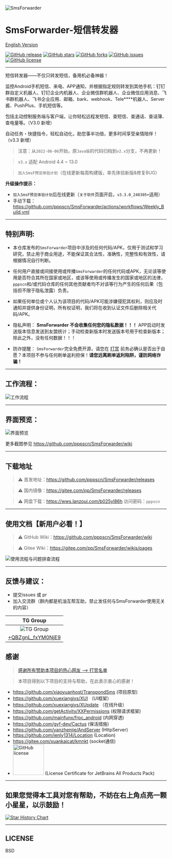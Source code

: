 ![SmsForwarder](pic/SmsForwarder.png)

# SmsForwarder-短信转发器

[English Version](README_en.md)

[![GitHub release](https://img.shields.io/github/release/pppscn/SmsForwarder.svg)](https://github.com/pppscn/SmsForwarder/releases) [![GitHub stars](https://img.shields.io/github/stars/pppscn/SmsForwarder)](https://github.com/pppscn/SmsForwarder/stargazers) [![GitHub forks](https://img.shields.io/github/forks/pppscn/SmsForwarder)](https://github.com/pppscn/SmsForwarder/network/members) [![GitHub issues](https://img.shields.io/github/issues/pppscn/SmsForwarder)](https://github.com/pppscn/SmsForwarder/issues) [![GitHub license](https://img.shields.io/github/license/pppscn/SmsForwarder)](https://github.com/pppscn/SmsForwarder/blob/main/LICENSE)
 
--------

短信转发器——不仅只转发短信，备用机必备神器！

监控Android手机短信、来电、APP通知，并根据指定规则转发到其他手机：钉钉群自定义机器人、钉钉企业内机器人、企业微信群机器人、企业微信应用消息、飞书群机器人、飞书企业应用、邮箱、bark、webhook、Tele****机器人、Server酱、PushPlus、手机短信等。

包括主动控制服务端与客户端，让你轻松远程发短信、查短信、查通话、查话簿、查电量等。（V3.0 新增）

自动任务・快捷指令，轻松自动化，助您事半功倍，更多时间享受亲情陪伴！（v3.3 新增）

> 注意：从`2022-06-06`开始，原`Java版`的代码归档到`v2.x`分支，不再更新！

> `v3.x` 适配 Android 4.4 ~ 13.0

> `加入SmsF预览体验计划`（在线更新每周构建版，率先体验新版&修复BUG）

**升级操作提示：** 
- `加入SmsF预览体验计划`后在线更新（`关于软件`页面开启，`v3.3.0_240305+`适用）
-  手动下载：https://github.com/pppscn/SmsForwarder/actions/workflows/Weekly_Build.yml

--------

## 特别声明:

* 本仓库发布的`SmsForwarder`项目中涉及的任何代码/APK，仅用于测试和学习研究，禁止用于商业用途，不能保证其合法性，准确性，完整性和有效性，请根据情况自行判断。

* 任何用户直接或间接使用或传播`SmsForwarder`的任何代码或APK，无论该等使用是否符合其所在国家或地区，或该等使用或传播发生的国家或地区的法律，`pppscn`和/或代码仓库的任何其他贡献者均不对该等行为产生的任何后果（包括但不限于隐私泄露）负责。

* 如果任何单位或个人认为该项目的代码/APK可能涉嫌侵犯其权利，则应及时通知并提供身份证明，所有权证明，我们将在收到认证文件后删除相关代码/APK。

* 隐私声明： **SmsForwarder 不会收集任何您的隐私数据！！！** APP启动时发送版本信息发送到友盟统计；手动检查新版本时发送版本号用于检查新版本；除此之外，没有任何数据！！！

* 防诈提醒： `SmsForwarder`完全免费开源，请您在 [打赏](https://gitee.com/pp/SmsForwarder/wikis/pages?sort_id=4912193&doc_id=1821427) 前务必确认是否出于自愿？本项目不参与任何刷单返利担保！**请您远离刷单返利陷阱，谨防网络诈骗！**

--------

## 工作流程：

![工作流程](pic/working_principle.png "working_principle.png")

--------

## 界面预览：

![界面预览](pic/screenshots.jpg "screenshots.jpg")

更多截图参见 https://github.com/pppscn/SmsForwarder/wiki

--------

## 下载地址

> ⚠ 首发地址：https://github.com/pppscn/SmsForwarder/releases

> ⚠ 国内镜像：https://gitee.com/pp/SmsForwarder/releases

> ⚠ 网盘下载：https://wws.lanzoui.com/b025yl86h 访问密码：`pppscn`

--------

## 使用文档【新用户必看！】

> ⚠ GitHub Wiki：https://github.com/pppscn/SmsForwarder/wiki

> ⚠ Gitee Wiki：https://gitee.com/pp/SmsForwarder/wikis/pages

![使用流程与问题排查流程](pic/Troubleshooting_Process.png "Troubleshooting_Process.png")

--------

## 反馈与建议：

+ 提交issues 或 pr
+ 加入交流群（群内都是机油互帮互助，禁止发任何与SmsForwarder使用无关的内容）

|                      TG Group                       |
|:---------------------------------------------------:|
|         ![TG Group](pic/tg.png "TG Group")          |
| [+QBZgnL_fxYM0NjE9](https://t.me/+QBZgnL_fxYM0NjE9) |

## 感谢

> [感谢所有赞助本项目的热心网友 --> 打赏名单](https://gitee.com/pp/SmsForwarder/wikis/pages?sort_id=4912193&doc_id=1821427)

> 本项目得到以下项目的支持与帮助，在此表示衷心的感谢！

+ https://github.com/xiaoyuanhost/TranspondSms (项目原型)
+ https://github.com/xuexiangjys/XUI （UI框架）
+ https://github.com/xuexiangjys/XUpdate （在线升级）
+ https://github.com/getActivity/XXPermissions (权限请求框架)
+ https://github.com/mainfunx/frpc_android (内网穿透)
+ https://github.com/gyf-dev/Cactus (保活措施)
+ https://github.com/yanzhenjie/AndServer (HttpServer)
+ https://github.com/jenly1314/Location (Location)
+ https://gitee.com/xuankaicat/kmnkt (socket通信)
+ [<img src="https://resources.jetbrains.com/storage/products/company/brand/logos/jb_beam.svg?_ga=2.126618957.1361252949.1638261367-1417196221.1635638144&_gl=1*1pfl3dq*_ga*MTQxNzE5NjIyMS4xNjM1NjM4MTQ0*_ga_V0XZL7QHEB*MTYzODMzMjA4OC43LjAuMTYzODMzMjA5Ny4w" alt="GitHub license" style="width：96px" width="96" />](https://jb.gg/OpenSourceSupport)  (License Certificate for JetBrains All Products Pack)

--------

## 如果您觉得本工具对您有帮助，不妨在右上角点亮一颗小星星，以示鼓励！

<a href="https://star-history.com/#pppscn/SmsForwarder&Date">
  <picture>
    <source media="(prefers-color-scheme: dark)" srcset="https://api.star-history.com/svg?repos=pppscn/SmsForwarder&type=Date&theme=dark" />
    <source media="(prefers-color-scheme: light)" srcset="https://api.star-history.com/svg?repos=pppscn/SmsForwarder&type=Date" />
    <img alt="Star History Chart" src="https://api.star-history.com/svg?repos=pppscn/SmsForwarder&type=Date" />
  </picture>
</a>

--------

## LICENSE

BSD
